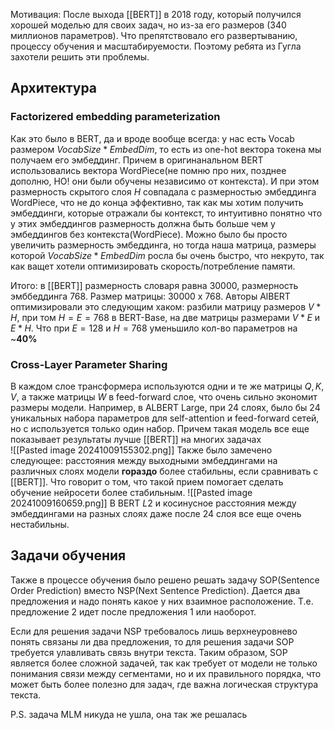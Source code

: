 Мотивация: После выхода [[BERT]] в 2018 году, который получился хорошей моделью для своих задач, но из-за его размеров (340 миллионов параметров). Что препятствовало его развертыванию, процессу обучения и масштабируемости. Поэтому ребята из Гугла захотели решить эти проблемы.

## Архитектура

### Factorizered embedding parameterization
Как это было в BERT, да и вроде вообще всегда: у нас есть Vocab размером $VocabSize*EmbedDim$, то есть из one-hot вектора токена мы получаем его эмбеддинг. Причем в оригинанальном BERT использовались вектора WordPiece(не помню про них, позднее дополню, НО! они были обучены независимо от контекста). И при этом размерность скрытого слоя $H$ совпадала с размерностью эмбеддинга WordPiece, что не до конца эффективно,  так как мы хотим получить эмбеддинги, которые отражали бы контекст, то интуитивно понятно что у этих эмбеддингов размерность должна быть больше чем у эмбеддингов без контекста(WordPiece). Можно было бы просто увеличить размерность эмбеддинга, но тогда наша матрица, размеры которой $VocabSize * EmbedDim$ росла бы очень быстро, что некруто, так как ващет хотели оптимизировать скорость/потребление памяти.

Итого: в [[BERT]] размерность словаря равна 30000, размерность эмббеддинга 768. Размер матрицы: 30000 x 768. Авторы AlBERT оптимизировали это следующим хаком: разбили матрицу размеров $V*H$, при том $H=E=768$ в BERT-Base, на две матрицы размерами $V * E$ и $E*H$. Что при $E=128$ и $H=768$ уменьшило кол-во параметров на ~**40%**

### Cross-Layer Parameter Sharing
В каждом слое трансформера используются одни и те же матрицы $Q, K, V$, а также матрицы $W$ в feed-forward слое, что очень сильно экономит размеры модели. Например, в ALBERT Large, при 24 слоях, было бы 24 уникальных набора параметров для self-attention и feed-forward сетей, но с  используется только один набор. Причем такая модель все еще показывает результаты лучше [[BERT]] на многих задачах  
![[Pasted image 20241009155302.png]]
Также было замечено следующее: расстояния между выходными эмбеддингами на различных слоях модели **гораздо** более стабильны, если сравнивать с [[BERT]]. Что говорит о том, что такой прием помогает сделать обучение нейросети более стабильным.
![[Pasted image 20241009160659.png]]
В BERT $L2$ и косинусное расстояния между эмбеддингами на разных слоях даже после 24 слоя все еще очень нестабильны.
##  Задачи обучения
Также в процессе обучения было решено решать задачу SOP(Sentence Order Prediction) вместо NSP(Next Sentence Prediction). Дается два предложения и надо понять какое у них взаимное расположение. Т.е. предложение 2 идет после предложения 1 или наоборот.

Если для решения задачи NSP требовалось лишь верхнеуровнево понять связаны ли два предложения, то для решения задачи SOP требуется улавливать связь внутри текста. Таким образом, SOP является более сложной задачей, так как требует от модели не только понимания связи между сегментами, но и их правильного порядка, что может быть более полезно для задач, где важна логическая структура текста.

P.S. задача MLM никуда не ушла, она так же решалась



